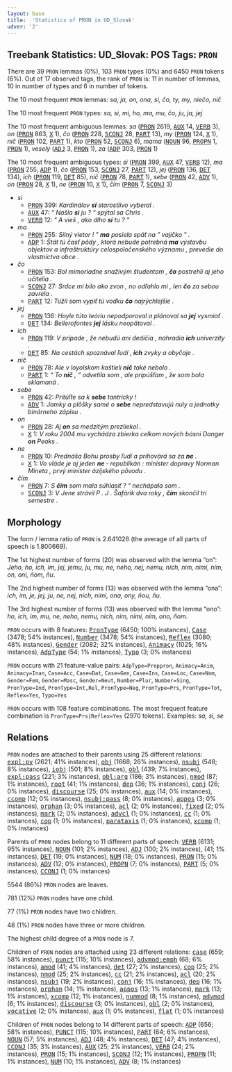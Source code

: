 ```yaml
---
layout: base
title:  'Statistics of PRON in UD_Slovak'
udver: '2'
---
```


## Treebank Statistics: UD_Slovak: POS Tags: `PRON`

There are 39 `PRON` lemmas (0%), 103 `PRON` types (0%) and 6450 `PRON` tokens (6%).
Out of 17 observed tags, the rank of `PRON` is: 11 in number of lemmas, 10 in number of types and 6 in number of tokens.

The 10 most frequent `PRON` lemmas: <em>sa, ja, on, ona, si, čo, ty, my, niečo, nič</em>

The 10 most frequent `PRON` types:  <em>sa, si, mi, ho, ma, mu, čo, ju, ja, jej</em>

The 10 most frequent ambiguous lemmas: <em>sa</em> (<tt><a href="sk-pos-PRON.html">PRON</a></tt> 2619, <tt><a href="sk-pos-AUX.html">AUX</a></tt> 14, <tt><a href="sk-pos-VERB.html">VERB</a></tt> 3), <em>on</em> (<tt><a href="sk-pos-PRON.html">PRON</a></tt> 863, <tt><a href="sk-pos-X.html">X</a></tt> 1), <em>čo</em> (<tt><a href="sk-pos-PRON.html">PRON</a></tt> 228, <tt><a href="sk-pos-SCONJ.html">SCONJ</a></tt> 28, <tt><a href="sk-pos-PART.html">PART</a></tt> 13), <em>my</em> (<tt><a href="sk-pos-PRON.html">PRON</a></tt> 124, <tt><a href="sk-pos-X.html">X</a></tt> 1), <em>nič</em> (<tt><a href="sk-pos-PRON.html">PRON</a></tt> 102, <tt><a href="sk-pos-PART.html">PART</a></tt> 1), <em>kto</em> (<tt><a href="sk-pos-PRON.html">PRON</a></tt> 52, <tt><a href="sk-pos-SCONJ.html">SCONJ</a></tt> 6), <em>mama</em> (<tt><a href="sk-pos-NOUN.html">NOUN</a></tt> 96, <tt><a href="sk-pos-PROPN.html">PROPN</a></tt> 1, <tt><a href="sk-pos-PRON.html">PRON</a></tt> 1), <em>veselý</em> (<tt><a href="sk-pos-ADJ.html">ADJ</a></tt> 3, <tt><a href="sk-pos-PRON.html">PRON</a></tt> 1), <em>za</em> (<tt><a href="sk-pos-ADP.html">ADP</a></tt> 303, <tt><a href="sk-pos-PRON.html">PRON</a></tt> 1)

The 10 most frequent ambiguous types:  <em>si</em> (<tt><a href="sk-pos-PRON.html">PRON</a></tt> 399, <tt><a href="sk-pos-AUX.html">AUX</a></tt> 47, <tt><a href="sk-pos-VERB.html">VERB</a></tt> 12), <em>ma</em> (<tt><a href="sk-pos-PRON.html">PRON</a></tt> 255, <tt><a href="sk-pos-ADP.html">ADP</a></tt> 1), <em>čo</em> (<tt><a href="sk-pos-PRON.html">PRON</a></tt> 153, <tt><a href="sk-pos-SCONJ.html">SCONJ</a></tt> 27, <tt><a href="sk-pos-PART.html">PART</a></tt> 12), <em>jej</em> (<tt><a href="sk-pos-PRON.html">PRON</a></tt> 136, <tt><a href="sk-pos-DET.html">DET</a></tt> 134), <em>ich</em> (<tt><a href="sk-pos-PRON.html">PRON</a></tt> 119, <tt><a href="sk-pos-DET.html">DET</a></tt> 85), <em>nič</em> (<tt><a href="sk-pos-PRON.html">PRON</a></tt> 78, <tt><a href="sk-pos-PART.html">PART</a></tt> 1), <em>sebe</em> (<tt><a href="sk-pos-PRON.html">PRON</a></tt> 42, <tt><a href="sk-pos-ADV.html">ADV</a></tt> 1), <em>on</em> (<tt><a href="sk-pos-PRON.html">PRON</a></tt> 28, <tt><a href="sk-pos-X.html">X</a></tt> 1), <em>ne</em> (<tt><a href="sk-pos-PRON.html">PRON</a></tt> 10, <tt><a href="sk-pos-X.html">X</a></tt> 1), <em>čím</em> (<tt><a href="sk-pos-PRON.html">PRON</a></tt> 7, <tt><a href="sk-pos-SCONJ.html">SCONJ</a></tt> 3)


* <em>si</em>
  * <tt><a href="sk-pos-PRON.html">PRON</a></tt> 399: <em>Kardinálov <b>si</b> starostlivo vyberal .</em>
  * <tt><a href="sk-pos-AUX.html">AUX</a></tt> 47: <em>“ Našla <b>si</b> ju ? “ spýtal sa Chris .</em>
  * <tt><a href="sk-pos-VERB.html">VERB</a></tt> 12: <em>" A vieš , ako dlho <b>si</b> tu ? "</em>
* <em>ma</em>
  * <tt><a href="sk-pos-PRON.html">PRON</a></tt> 255: <em>Silný vietor ! " <b>ma</b> posiela späť na " vajíčko " .</em>
  * <tt><a href="sk-pos-ADP.html">ADP</a></tt> 1: <em>Štát tú časť pôdy , ktorá nebude potrebná <b>ma</b> výstavbu objektov a infraštruktúry celospoločenského významu , prevedie do vlastníctva obce .</em>
* <em>čo</em>
  * <tt><a href="sk-pos-PRON.html">PRON</a></tt> 153: <em>Bol mimoriadne snaživým študentom , <b>čo</b> postrehli aj jeho učitelia .</em>
  * <tt><a href="sk-pos-SCONJ.html">SCONJ</a></tt> 27: <em>Srdce mi bilo ako zvon , no odľahlo mi , len <b>čo</b> za sebou zavrela .</em>
  * <tt><a href="sk-pos-PART.html">PART</a></tt> 12: <em>Túžil som vypiť tú vodku <b>čo</b> najrýchlejšie .</em>
* <em>jej</em>
  * <tt><a href="sk-pos-PRON.html">PRON</a></tt> 136: <em>Hoyle túto teóriu nepodporoval a plánoval sa <b>jej</b> vysmiať .</em>
  * <tt><a href="sk-pos-DET.html">DET</a></tt> 134: <em>Bellerofontes <b>jej</b> lásku neopätoval .</em>
* <em>ich</em>
  * <tt><a href="sk-pos-PRON.html">PRON</a></tt> 119: <em>V prípade , že nebudú ani dedičia , nahradia <b>ich</b> univerzity .</em>
  * <tt><a href="sk-pos-DET.html">DET</a></tt> 85: <em>Na cestách spoznával ľudí , <b>ich</b> zvyky a obyčaje .</em>
* <em>nič</em>
  * <tt><a href="sk-pos-PRON.html">PRON</a></tt> 78: <em>Ale v loyolskom kaštieli <b>nič</b> také nebolo .</em>
  * <tt><a href="sk-pos-PART.html">PART</a></tt> 1: <em>“ To <b>nič</b> , “ odvetila som , ale pripúšťam , že som bola sklamaná .</em>
* <em>sebe</em>
  * <tt><a href="sk-pos-PRON.html">PRON</a></tt> 42: <em>Pritúľte sa k <b>sebe</b> tantricky !</em>
  * <tt><a href="sk-pos-ADV.html">ADV</a></tt> 1: <em>Jamky a plôšky samé o <b>sebe</b> nepredstavujú nuly a jednotky binárneho zápisu .</em>
* <em>on</em>
  * <tt><a href="sk-pos-PRON.html">PRON</a></tt> 28: <em>Aj <b>on</b> sa medzitým prezliekol .</em>
  * <tt><a href="sk-pos-X.html">X</a></tt> 1: <em>V roku 2004 mu vychádza zbierka celkom nových básni Danger <b>on</b> Peaks .</em>
* <em>ne</em>
  * <tt><a href="sk-pos-PRON.html">PRON</a></tt> 10: <em>Prednáša Bohu prosby ľudí a prihovárá sa za <b>ne</b> .</em>
  * <tt><a href="sk-pos-X.html">X</a></tt> 1: <em>Vo vláde je aj jeden <b>ne</b> ‐ republikán : minister dopravy Norman Mineta , prvý minister ázijského pôvodu .</em>
* <em>čím</em>
  * <tt><a href="sk-pos-PRON.html">PRON</a></tt> 7: <em>S <b>čím</b> som mala súhlasiť ? “ nechápala som .</em>
  * <tt><a href="sk-pos-SCONJ.html">SCONJ</a></tt> 3: <em>V Jene strávil P . J . Šafárik dva roky , <b>čím</b> skončil tri semestre .</em>

## Morphology

The form / lemma ratio of `PRON` is 2.641026 (the average of all parts of speech is 1.800669).

The 1st highest number of forms (20) was observed with the lemma “on”: <em>Jeho, ho, ich, im, jej, jemu, ju, mu, ne, neho, nej, nemu, nich, nim, nimi, ním, on, oni, ňom, ňu</em>.

The 2nd highest number of forms (13) was observed with the lemma “ona”: <em>ich, im, je, jej, ju, ne, nej, nich, nimi, ona, ony, ňou, ňu</em>.

The 3rd highest number of forms (13) was observed with the lemma “ono”: <em>ho, ich, im, mu, ne, neho, nemu, nich, nim, nimi, ním, ono, ňom</em>.

`PRON` occurs with 8 features: <tt><a href="sk-feat-PronType.html">PronType</a></tt> (6450; 100% instances), <tt><a href="sk-feat-Case.html">Case</a></tt> (3478; 54% instances), <tt><a href="sk-feat-Number.html">Number</a></tt> (3478; 54% instances), <tt><a href="sk-feat-Reflex.html">Reflex</a></tt> (3080; 48% instances), <tt><a href="sk-feat-Gender.html">Gender</a></tt> (2082; 32% instances), <tt><a href="sk-feat-Animacy.html">Animacy</a></tt> (1025; 16% instances), <tt><a href="sk-feat-AdpType.html">AdpType</a></tt> (54; 1% instances), <tt><a href="sk-feat-Typo.html">Typo</a></tt> (3; 0% instances)

`PRON` occurs with 21 feature-value pairs: `AdpType=Preppron`, `Animacy=Anim`, `Animacy=Inan`, `Case=Acc`, `Case=Dat`, `Case=Gen`, `Case=Ins`, `Case=Loc`, `Case=Nom`, `Gender=Fem`, `Gender=Masc`, `Gender=Neut`, `Number=Plur`, `Number=Sing`, `PronType=Ind`, `PronType=Int,Rel`, `PronType=Neg`, `PronType=Prs`, `PronType=Tot`, `Reflex=Yes`, `Typo=Yes`

`PRON` occurs with 108 feature combinations.
The most frequent feature combination is `PronType=Prs|Reflex=Yes` (2970 tokens).
Examples: <em>sa, si, se</em>


## Relations

`PRON` nodes are attached to their parents using 25 different relations: <tt><a href="sk-dep-expl-pv.html">expl:pv</a></tt> (2621; 41% instances), <tt><a href="sk-dep-obj.html">obj</a></tt> (1668; 26% instances), <tt><a href="sk-dep-nsubj.html">nsubj</a></tt> (548; 8% instances), <tt><a href="sk-dep-iobj.html">iobj</a></tt> (501; 8% instances), <tt><a href="sk-dep-obl.html">obl</a></tt> (439; 7% instances), <tt><a href="sk-dep-expl-pass.html">expl:pass</a></tt> (221; 3% instances), <tt><a href="sk-dep-obl-arg.html">obl:arg</a></tt> (186; 3% instances), <tt><a href="sk-dep-nmod.html">nmod</a></tt> (87; 1% instances), <tt><a href="sk-dep-root.html">root</a></tt> (41; 1% instances), <tt><a href="sk-dep-dep.html">dep</a></tt> (36; 1% instances), <tt><a href="sk-dep-conj.html">conj</a></tt> (26; 0% instances), <tt><a href="sk-dep-discourse.html">discourse</a></tt> (25; 0% instances), <tt><a href="sk-dep-aux.html">aux</a></tt> (14; 0% instances), <tt><a href="sk-dep-ccomp.html">ccomp</a></tt> (12; 0% instances), <tt><a href="sk-dep-nsubj-pass.html">nsubj:pass</a></tt> (8; 0% instances), <tt><a href="sk-dep-appos.html">appos</a></tt> (3; 0% instances), <tt><a href="sk-dep-orphan.html">orphan</a></tt> (3; 0% instances), <tt><a href="sk-dep-acl.html">acl</a></tt> (2; 0% instances), <tt><a href="sk-dep-fixed.html">fixed</a></tt> (2; 0% instances), <tt><a href="sk-dep-mark.html">mark</a></tt> (2; 0% instances), <tt><a href="sk-dep-advcl.html">advcl</a></tt> (1; 0% instances), <tt><a href="sk-dep-cc.html">cc</a></tt> (1; 0% instances), <tt><a href="sk-dep-cop.html">cop</a></tt> (1; 0% instances), <tt><a href="sk-dep-parataxis.html">parataxis</a></tt> (1; 0% instances), <tt><a href="sk-dep-xcomp.html">xcomp</a></tt> (1; 0% instances)

Parents of `PRON` nodes belong to 11 different parts of speech: <tt><a href="sk-pos-VERB.html">VERB</a></tt> (6131; 95% instances), <tt><a href="sk-pos-NOUN.html">NOUN</a></tt> (101; 2% instances), <tt><a href="sk-pos-ADJ.html">ADJ</a></tt> (100; 2% instances),  (41; 1% instances), <tt><a href="sk-pos-DET.html">DET</a></tt> (19; 0% instances), <tt><a href="sk-pos-NUM.html">NUM</a></tt> (18; 0% instances), <tt><a href="sk-pos-PRON.html">PRON</a></tt> (15; 0% instances), <tt><a href="sk-pos-ADV.html">ADV</a></tt> (12; 0% instances), <tt><a href="sk-pos-PROPN.html">PROPN</a></tt> (7; 0% instances), <tt><a href="sk-pos-PART.html">PART</a></tt> (5; 0% instances), <tt><a href="sk-pos-CCONJ.html">CCONJ</a></tt> (1; 0% instances)

5544 (86%) `PRON` nodes are leaves.

781 (12%) `PRON` nodes have one child.

77 (1%) `PRON` nodes have two children.

48 (1%) `PRON` nodes have three or more children.

The highest child degree of a `PRON` node is 7.

Children of `PRON` nodes are attached using 23 different relations: <tt><a href="sk-dep-case.html">case</a></tt> (659; 58% instances), <tt><a href="sk-dep-punct.html">punct</a></tt> (115; 10% instances), <tt><a href="sk-dep-advmod-emph.html">advmod:emph</a></tt> (68; 6% instances), <tt><a href="sk-dep-amod.html">amod</a></tt> (41; 4% instances), <tt><a href="sk-dep-det.html">det</a></tt> (27; 2% instances), <tt><a href="sk-dep-cop.html">cop</a></tt> (25; 2% instances), <tt><a href="sk-dep-nmod.html">nmod</a></tt> (25; 2% instances), <tt><a href="sk-dep-cc.html">cc</a></tt> (21; 2% instances), <tt><a href="sk-dep-acl.html">acl</a></tt> (20; 2% instances), <tt><a href="sk-dep-nsubj.html">nsubj</a></tt> (19; 2% instances), <tt><a href="sk-dep-conj.html">conj</a></tt> (16; 1% instances), <tt><a href="sk-dep-dep.html">dep</a></tt> (16; 1% instances), <tt><a href="sk-dep-orphan.html">orphan</a></tt> (14; 1% instances), <tt><a href="sk-dep-appos.html">appos</a></tt> (13; 1% instances), <tt><a href="sk-dep-mark.html">mark</a></tt> (13; 1% instances), <tt><a href="sk-dep-xcomp.html">xcomp</a></tt> (12; 1% instances), <tt><a href="sk-dep-nummod.html">nummod</a></tt> (8; 1% instances), <tt><a href="sk-dep-advmod.html">advmod</a></tt> (6; 1% instances), <tt><a href="sk-dep-discourse.html">discourse</a></tt> (3; 0% instances), <tt><a href="sk-dep-obl.html">obl</a></tt> (2; 0% instances), <tt><a href="sk-dep-vocative.html">vocative</a></tt> (2; 0% instances), <tt><a href="sk-dep-aux.html">aux</a></tt> (1; 0% instances), <tt><a href="sk-dep-flat.html">flat</a></tt> (1; 0% instances)

Children of `PRON` nodes belong to 14 different parts of speech: <tt><a href="sk-pos-ADP.html">ADP</a></tt> (656; 58% instances), <tt><a href="sk-pos-PUNCT.html">PUNCT</a></tt> (115; 10% instances), <tt><a href="sk-pos-PART.html">PART</a></tt> (64; 6% instances), <tt><a href="sk-pos-NOUN.html">NOUN</a></tt> (57; 5% instances), <tt><a href="sk-pos-ADJ.html">ADJ</a></tt> (48; 4% instances), <tt><a href="sk-pos-DET.html">DET</a></tt> (47; 4% instances), <tt><a href="sk-pos-CCONJ.html">CCONJ</a></tt> (35; 3% instances), <tt><a href="sk-pos-AUX.html">AUX</a></tt> (25; 2% instances), <tt><a href="sk-pos-VERB.html">VERB</a></tt> (24; 2% instances), <tt><a href="sk-pos-PRON.html">PRON</a></tt> (15; 1% instances), <tt><a href="sk-pos-SCONJ.html">SCONJ</a></tt> (12; 1% instances), <tt><a href="sk-pos-PROPN.html">PROPN</a></tt> (11; 1% instances), <tt><a href="sk-pos-NUM.html">NUM</a></tt> (10; 1% instances), <tt><a href="sk-pos-ADV.html">ADV</a></tt> (8; 1% instances)

